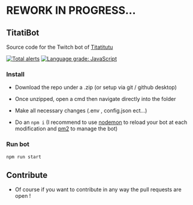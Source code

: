 # REWORK IN PROGRESS...

## TitatiBot
Source code for the Twitch bot of [Titatitutu](https://www.twitch.tv/titatitutu)

[![Total alerts](https://img.shields.io/lgtm/alerts/g/Ex0D/TitatiBot.svg?logo=lgtm&logoWidth=18)](https://lgtm.com/projects/g/Ex0D/TitatiBot/alerts/)
[![Language grade: JavaScript](https://img.shields.io/lgtm/grade/javascript/g/Ex0D/TitatiBot.svg?logo=lgtm&logoWidth=18)](https://lgtm.com/projects/g/Ex0D/TitatiBot/context:javascript)
### Install
* Download the repo under a .zip (or setup via git / github desktop)

* Once unzipped, open a cmd then navigate directly into the folder

* Make all necessary changes (.env , config.json ect...)

* Do an `npm i` (I recommend to use [nodemon](https://www.npmjs.com/package/nodemon) to reload your bot at each modification and [pm2](https://www.npmjs.com/package/pm2) to manage the bot)

### Run bot
`npm run start`

## Contribute

* Of course if you want to contribute in any way the pull requests are open !
